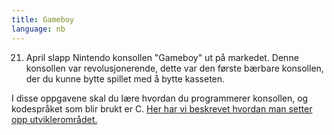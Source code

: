 ```yaml
---
title: Gameboy
language: nb
---
```


21. April slapp Nintendo konsollen "Gameboy" ut på markedet. Denne konsollen
var revolusjonerende, dette var den første bærbare konsollen, der du kunne
bytte spillet med å bytte kasseten.

I disse oppgavene skal du lære hvordan du programmerer konsollen,  og
kodespråket som blir brukt er C.
[Her har vi beskrevet hvordan man setter opp utviklerområdet.](installasjon/installasjon.html)
